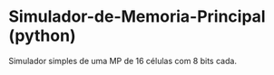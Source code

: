 # Simulador-de-Memoria-Principal (python)
Simulador simples de uma MP de 16 células com 8 bits cada.
